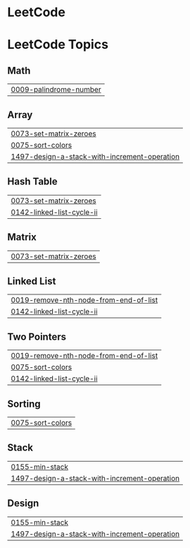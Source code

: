 # LeetCode

<!---LeetCode Topics Start-->
# LeetCode Topics
## Math
|  |
| ------- |
| [0009-palindrome-number](https://github.com/Bharatdungriyal/LeetCode/tree/master/0009-palindrome-number) |
## Array
|  |
| ------- |
| [0073-set-matrix-zeroes](https://github.com/Bharatdungriyal/LeetCode/tree/master/0073-set-matrix-zeroes) |
| [0075-sort-colors](https://github.com/Bharatdungriyal/LeetCode/tree/master/0075-sort-colors) |
| [1497-design-a-stack-with-increment-operation](https://github.com/Bharatdungriyal/LeetCode/tree/master/1497-design-a-stack-with-increment-operation) |
## Hash Table
|  |
| ------- |
| [0073-set-matrix-zeroes](https://github.com/Bharatdungriyal/LeetCode/tree/master/0073-set-matrix-zeroes) |
| [0142-linked-list-cycle-ii](https://github.com/Bharatdungriyal/LeetCode/tree/master/0142-linked-list-cycle-ii) |
## Matrix
|  |
| ------- |
| [0073-set-matrix-zeroes](https://github.com/Bharatdungriyal/LeetCode/tree/master/0073-set-matrix-zeroes) |
## Linked List
|  |
| ------- |
| [0019-remove-nth-node-from-end-of-list](https://github.com/Bharatdungriyal/LeetCode/tree/master/0019-remove-nth-node-from-end-of-list) |
| [0142-linked-list-cycle-ii](https://github.com/Bharatdungriyal/LeetCode/tree/master/0142-linked-list-cycle-ii) |
## Two Pointers
|  |
| ------- |
| [0019-remove-nth-node-from-end-of-list](https://github.com/Bharatdungriyal/LeetCode/tree/master/0019-remove-nth-node-from-end-of-list) |
| [0075-sort-colors](https://github.com/Bharatdungriyal/LeetCode/tree/master/0075-sort-colors) |
| [0142-linked-list-cycle-ii](https://github.com/Bharatdungriyal/LeetCode/tree/master/0142-linked-list-cycle-ii) |
## Sorting
|  |
| ------- |
| [0075-sort-colors](https://github.com/Bharatdungriyal/LeetCode/tree/master/0075-sort-colors) |
## Stack
|  |
| ------- |
| [0155-min-stack](https://github.com/Bharatdungriyal/LeetCode/tree/master/0155-min-stack) |
| [1497-design-a-stack-with-increment-operation](https://github.com/Bharatdungriyal/LeetCode/tree/master/1497-design-a-stack-with-increment-operation) |
## Design
|  |
| ------- |
| [0155-min-stack](https://github.com/Bharatdungriyal/LeetCode/tree/master/0155-min-stack) |
| [1497-design-a-stack-with-increment-operation](https://github.com/Bharatdungriyal/LeetCode/tree/master/1497-design-a-stack-with-increment-operation) |
<!---LeetCode Topics End-->